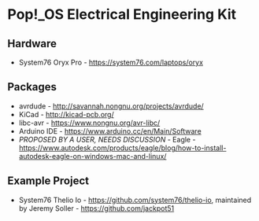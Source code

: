 # Pop!\_OS Electrical Engineering Kit

## Hardware

- System76 Oryx Pro - https://system76.com/laptops/oryx

## Packages

- avrdude - http://savannah.nongnu.org/projects/avrdude/
- KiCad - http://kicad-pcb.org/
- libc-avr - https://www.nongnu.org/avr-libc/
- Arduino IDE - https://www.arduino.cc/en/Main/Software
- *PROPOSED BY A USER, NEEDS DISCUSSION* - Eagle - https://www.autodesk.com/products/eagle/blog/how-to-install-autodesk-eagle-on-windows-mac-and-linux/

## Example Project

- System76 Thelio Io - https://github.com/system76/thelio-io, maintained by Jeremy Soller - https://github.com/jackpot51
